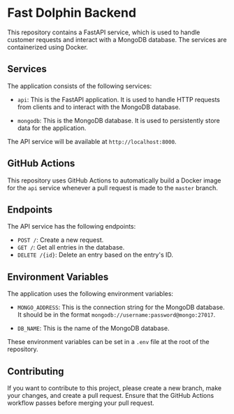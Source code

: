 # Fast Dolphin Backend

This repository contains a FastAPI service, which is used to handle customer requests and interact with a MongoDB database. The services are containerized using Docker.

## Services

The application consists of the following services:

- `api`: This is the FastAPI application. It is used to handle HTTP requests from clients and to interact with the MongoDB database.

- `mongodb`: This is the MongoDB database. It is used to persistently store data for the application.

The API service will be available at `http://localhost:8000`.

## GitHub Actions

This repository uses GitHub Actions to automatically build a Docker image for the `api` service whenever a pull request is made to the `master` branch.

## Endpoints

The API service has the following endpoints:

- `POST /`: Create a new request.
- `GET /`: Get all entries in the database.
- `DELETE /{id}`: Delete an entry based on the entry's ID.

## Environment Variables

The application uses the following environment variables:

- `MONGO_ADDRESS`: This is the connection string for the MongoDB database. It should be in the format `mongodb://username:password@mongo:27017`.

- `DB_NAME`: This is the name of the MongoDB database.

These environment variables can be set in a `.env` file at the root of the repository.

## Contributing

If you want to contribute to this project, please create a new branch, make your changes, and create a pull request. Ensure that the GitHub Actions workflow passes before merging your pull request.
